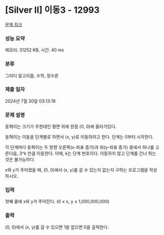# [Silver II] 이동3 - 12993 

[문제 링크](https://www.acmicpc.net/problem/12993) 

### 성능 요약

메모리: 31252 KB, 시간: 40 ms

### 분류

그리디 알고리즘, 수학, 정수론

### 제출 일자

2024년 7월 30일 03:13:18

### 문제 설명

<p>동혁이는 크기가 무한대인 평면 위에 원점 (0, 0)에 올라가있다.</p>

<p>동혁이는 이동을 단계별로 하면서 (x, y)로 이동하려고 한다. 단계는 0부터 시작한다.</p>

<p>각 단계마다 동혁이는 두 방향 오른쪽(x-좌표 증가)과 위(y-좌표 증가) 중에서 하나를 고른다음, 3^k 만큼 이동한다. 이때, k는 단계 번호이다. 이동하지 않고 단계를 건너 뛰는 것은 불가능하다.</p>

<p>x와 y가 주어졌을 때, (0, 0)에서 (x, y)를 갈 수 있는지 없는지 구하는 프로그램을 작성하시오.</p>

### 입력 

 <p>첫째 줄에 x와 y가 주어진다. (0 ≤ x, y ≤ 1,000,000,000)</p>

### 출력 

 <p>(0, 0)에서 (x, y)를 갈 수 있으면 1을 없으면 0을 출력한다.</p>

